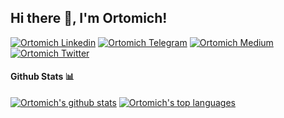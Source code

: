 <h2> Hi there 👋, I'm Ortomich! </h2>
    
[![Ortomich Linkedin](https://img.shields.io/badge/LinkedIn-0077B5?style=for-the-badge&logo=linkedin&logoColor=white)](https://www.linkedin.com/in/ortomich/)
[![Ortomich Telegram](https://img.shields.io/badge/Telegram-0088CC?style=for-the-badge&logo=telegram&logoColor=white)](https://t.me/ortomich_dev)
[![Ortomich Medium](https://img.shields.io/badge/Medium-000000?style=for-the-badge&logo=medium&logoColor=white)](https://medium.com/@ortomichDev)
[![Ortomich Twitter](https://img.shields.io/badge/Twitter-1DA1F2?style=for-the-badge&logo=twitter&logoColor=white)](https://twitter.com/ortomichDev)

#### Github Stats 📊

[![Ortomich's github stats](https://github-readme-stats.vercel.app/api?username=ortomich)](https://github.com/anuraghazra/github-readme-stats)
[![Ortomich's top languages](https://github-readme-stats.vercel.app/api/top-langs/?username=ortomich&layout=compact&theme=buefy&hide_border=true)](https://github.com/anuraghazra/github-readme-stats)
